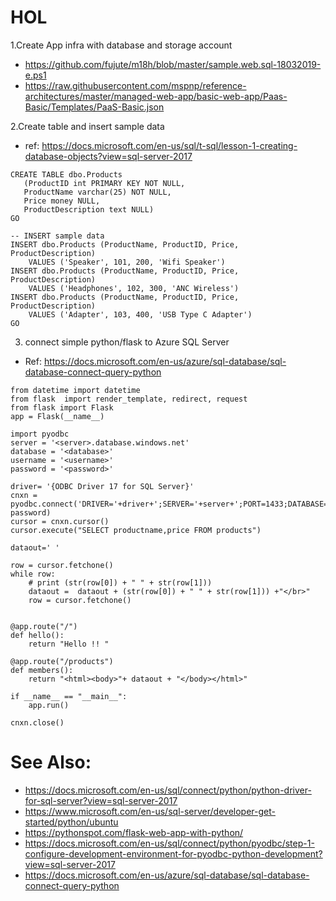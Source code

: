 # HOL

1.Create App infra with database and storage account
* https://github.com/fujute/m18h/blob/master/sample.web.sql-18032019-e.ps1
* https://raw.githubusercontent.com/mspnp/reference-architectures/master/managed-web-app/basic-web-app/Paas-Basic/Templates/PaaS-Basic.json

2.Create table and insert sample data
* ref: https://docs.microsoft.com/en-us/sql/t-sql/lesson-1-creating-database-objects?view=sql-server-2017
```shell
CREATE TABLE dbo.Products  
   (ProductID int PRIMARY KEY NOT NULL,  
   ProductName varchar(25) NOT NULL,  
   Price money NULL,  
   ProductDescription text NULL)  
GO

-- INSERT sample data  
INSERT dbo.Products (ProductName, ProductID, Price, ProductDescription)  
    VALUES ('Speaker', 101, 200, 'Wifi Speaker')   
INSERT dbo.Products (ProductName, ProductID, Price, ProductDescription)  
    VALUES ('Headphones', 102, 300, 'ANC Wireless')   
INSERT dbo.Products (ProductName, ProductID, Price, ProductDescription)  
    VALUES ('Adapter', 103, 400, 'USB Type C Adapter')  
GO
```

3. connect simple python/flask to Azure SQL Server 
* Ref: https://docs.microsoft.com/en-us/azure/sql-database/sql-database-connect-query-python 
```shell
from datetime import datetime  
from flask  import render_template, redirect, request
from flask import Flask
app = Flask(__name__)

import pyodbc
server = '<server>.database.windows.net'
database = '<database>'
username = '<username>'
password = '<password>'

driver= '{ODBC Driver 17 for SQL Server}'
cnxn = pyodbc.connect('DRIVER='+driver+';SERVER='+server+';PORT=1433;DATABASE='+database+';UID='+username+';PWD='+ password)
cursor = cnxn.cursor()
cursor.execute("SELECT productname,price FROM products")

dataout=' '

row = cursor.fetchone()
while row:
    # print (str(row[0]) + " " + str(row[1]))
    dataout =  dataout + (str(row[0]) + " " + str(row[1])) +"</br>"
    row = cursor.fetchone()


@app.route("/")
def hello():
    return "Hello !! "

@app.route("/products")
def members():
    return "<html><body>"+ dataout + "</body></html>"

if __name__ == "__main__":
    app.run()

cnxn.close()  
```
# See Also:
* https://docs.microsoft.com/en-us/sql/connect/python/python-driver-for-sql-server?view=sql-server-2017
* https://www.microsoft.com/en-us/sql-server/developer-get-started/python/ubuntu
* https://pythonspot.com/flask-web-app-with-python/
* https://docs.microsoft.com/en-us/sql/connect/python/pyodbc/step-1-configure-development-environment-for-pyodbc-python-development?view=sql-server-2017
* https://docs.microsoft.com/en-us/azure/sql-database/sql-database-connect-query-python
